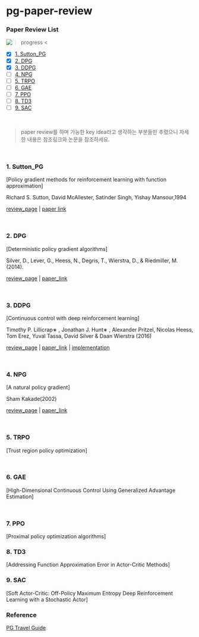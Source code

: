# pg-paper-review

### Paper Review List

<img align=left src="https://progress-bar.dev/43/"/>

> progress <

- [x] [1. Sutton_PG](#1.-Sutton_PG)
- [x] [2. DPG](#2.-DPG)
- [x] [3. DDPG](#3.-DDPG)
- [ ] [4. NPG](#4.-NPG)
- [ ] [5. TRPO](#5.-TRPO)
- [ ] [6. GAE](#6.-GAE)
- [ ] [7. PPO](#7.-PPO)
- [ ] [8. TD3](#8.-TD3)
- [ ] [9. SAC](#9.-SAC)

<br/>

> paper review를 하며 가능한 key idea라고 생각하는 부분들만 추렸으니 자세한 내용은 참조링크와 논문을 참조하세요.

<br/>

### 1. Sutton_PG

[Policy gradient methods for reinforcement learning with function approximation]

Richard S. Sutton, David McAllester, Satinder Singh, Yishay Mansour,1994

[review_page](./reviews/Sutton_PG.md)	|   [paper link](http://papers.nips.cc/paper/1713-policy-gradient-methods-for-reinforcement-learning-with-function-approximation.pdf)

<br/>

### 2. DPG

[Deterministic policy gradient algorithms]

Silver, D., Lever, G., Heess, N., Degris, T., Wierstra, D., & Riedmiller, M. (2014).

[review_page](./reviews/DPG.md)  |  [paper_link](http://proceedings.mlr.press/v32/silver14.pdf)

<br/>

### 3. DDPG

[Continuous control with deep reinforcement learning]

Timothy P. Lillicrap∗ , Jonathan J. Hunt∗ , Alexander Pritzel, Nicolas Heess, Tom Erez, Yuval Tassa, David Silver & Daan Wierstra (2016)

[review_page](./reviews/DDPG.md)  |  [paper_link](https://arxiv.org/pdf/1509.02971.pdf)  | [implementation](https://github.com/CUN-bjy/walkyto-ddpg)

<br/>

### 4. NPG

[A natural policy gradient]

Sham Kakade(2002)

[review_page](./reviews/NPG.md)  |  [paper_link](https://papers.nips.cc/paper/2073-a-natural-policy-gradient.pdf)

<br/>

### 5. TRPO

[Trust region policy optimization]

<br/>

### 6. GAE

[High-Dimensional Continuous Control Using Generalized Advantage Estimation]

<br/>

### 7. PPO

[Proximal policy optimization algorithms]

### 8. TD3
[Addressing Function Approximation Error in Actor-Critic Methods]

### 9. SAC
[Soft Actor-Critic: Off-Policy Maximum Entropy Deep Reinforcement Learning with a Stochastic Actor]


### Reference
[PG Travel Guide](https://reinforcement-learning-kr.github.io/2018/06/29/0_pg-travel-guide/)
